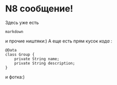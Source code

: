 # N8 сообщение!



Здесь уже есть 
```
markdown
```
 и прочие ништяки:)
А еще есть прям кусок *кода* :


```
@Data
class Group {
    private String name;
    private String description;
}
```


и фотка:)